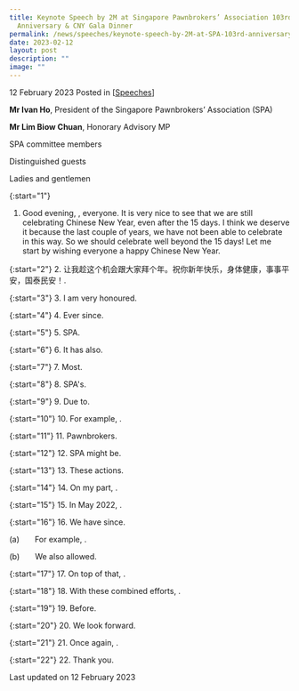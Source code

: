 ```yaml
---
title: Keynote Speech by 2M at Singapore Pawnbrokers’ Association 103rd
  Anniversary & CNY Gala Dinner
permalink: /news/speeches/keynote-speech-by-2M-at-SPA-103rd-anniversary-cny-gala-dinner/
date: 2023-02-12
layout: post
description: ""
image: ""
---
```

12 February 2023 Posted in [[Speeches](/news/speeches)]

**Mr Ivan Ho**, President of the Singapore Pawnbrokers’ Association (SPA)

**Mr Lim Biow Chuan**, Honorary Advisory MP

SPA committee members

Distinguished guests

Ladies and gentlemen

{:start="1"}
1.	Good evening,          <!-- /\* Font Definitions \*/ @font-face {font-family:"Cambria Math"; panose-1:2 4 5 3 5 4 6 3 2 4; mso-font-charset:0; mso-generic-font-family:roman; mso-font-pitch:variable; mso-font-signature:3 0 0 0 1 0;} @font-face {font-family:DengXian; panose-1:2 1 6 0 3 1 1 1 1 1; mso-font-alt:等线; mso-font-charset:134; mso-generic-font-family:auto; mso-font-pitch:variable; mso-font-signature:-1610612033 953122042 22 0 262159 0;} @font-face {font-family:Calibri; panose-1:2 15 5 2 2 2 4 3 2 4; mso-font-charset:0; mso-generic-font-family:swiss; mso-font-pitch:variable; mso-font-signature:-469750017 -1073732485 9 0 511 0;} @font-face {font-family:"\\@DengXian"; panose-1:2 1 6 0 3 1 1 1 1 1; mso-font-charset:134; mso-generic-font-family:auto; mso-font-pitch:variable; mso-font-signature:-1610612033 953122042 22 0 262159 0;} /\* Style Definitions \*/ p.MsoNormal, li.MsoNormal, div.MsoNormal {mso-style-unhide:no; mso-style-qformat:yes; mso-style-parent:""; margin-top:0cm; margin-right:0cm; margin-bottom:8.0pt; margin-left:0cm; line-height:107%; mso-pagination:widow-orphan; font-size:11.0pt; font-family:"Calibri",sans-serif; mso-ascii-font-family:Calibri; mso-ascii-theme-font:minor-latin; mso-fareast-font-family:DengXian; mso-fareast-theme-font:minor-fareast; mso-hansi-font-family:Calibri; mso-hansi-theme-font:minor-latin; mso-bidi-font-family:"Times New Roman"; mso-bidi-theme-font:minor-bidi;} .MsoChpDefault {mso-style-type:export-only; mso-default-props:yes; font-size:11.0pt; mso-ansi-font-size:11.0pt; mso-bidi-font-size:11.0pt; font-family:"Calibri",sans-serif; mso-ascii-font-family:Calibri; mso-ascii-theme-font:minor-latin; mso-fareast-font-family:DengXian; mso-fareast-theme-font:minor-fareast; mso-hansi-font-family:Calibri; mso-hansi-theme-font:minor-latin; mso-bidi-font-family:"Times New Roman"; mso-bidi-theme-font:minor-bidi;} .MsoPapDefault {mso-style-type:export-only; margin-bottom:8.0pt; line-height:107%;} @page WordSection1 {size:612.0pt 792.0pt; margin:72.0pt 72.0pt 72.0pt 72.0pt; mso-header-margin:36.0pt; mso-footer-margin:36.0pt; mso-paper-source:0;} div.WordSection1 {page:WordSection1;} --> , everyone. It is very nice to see that we are still celebrating Chinese New Year, even after the 15 days. I think we deserve it because the last couple of years, we have not been able to celebrate in this way. So we should celebrate well beyond the 15 days! Let me start by wishing everyone a happy Chinese New Year.

{:start="2"}
2.	让我趁这个机会跟大家拜个年。祝你新年快乐，身体健康，事事平安，国泰民安！.

{:start="3"}
3.	I am very honoured.

{:start="4"}
4.	Ever since.

{:start="5"}
5.	SPA.

{:start="6"}
6.	It has also.

{:start="7"}
7.	Most.

{:start="8"}
8.	SPA's.

{:start="9"}
9.	Due to.

{:start="10"}
10.	For example, .

{:start="11"}
11.	Pawnbrokers.

{:start="12"}
12.	SPA might be.

{:start="13"}
13.	These actions.

{:start="14"}
14.	On my part, .

{:start="15"}
15.	In May 2022, .  

{:start="16"}
16.	We have since.

(a)       For example, .

(b)       We also allowed.

{:start="17"}
17.	On top of that, .

{:start="18"}
18.	With these combined efforts, .

{:start="19"}
19.	Before.

{:start="20"}
20.	We look forward.

{:start="21"}
21.	Once again, .

{:start="22"}
22.	Thank you.

<p class="right-side-updated">Last updated on 12 February 2023</p>